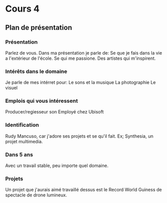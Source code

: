 # Cours 4
## Plan de présentation

### Présentation
Parlez de vous.
Dans ma présentation je parle de:
Se que je fais dans la vie a l'extérieur de l'école.
Se qui me passione.
Des artistes qui m'inspirent.

### Intérêts dans le domaine
Je parle de mes intérret pour:
Le sons et la musique
La photographie
Le visuel

### Emplois qui vous intéressent
Producer/regiesseur son
Employé chez Ubisoft

### Identification
Rudy Mancuso, car j'adore ses projets et se qu'il fait.
Ex; Synthesia, un projet multimedia.

### Dans 5 ans
Avec un travail stable, peu importe quel domaine. 

### Projets
Un projet que j'aurais aimé travaillé dessus est le Record World Guiness de spectacle de drone lumineux. 
